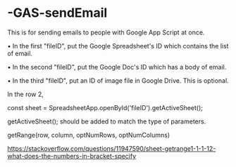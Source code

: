 # -GAS-sendEmail

This is for sending emails to people with Google App Script at once.

• In the first "fileID", put the Google Spreadsheet's ID which contains the list of email.

• In the second "fileID", put the Google Doc's ID which has a body of email.

• In the third "fileID", put an ID of image file in Google Drive. This is optional.

In the row 2,

  const sheet = SpreadsheetApp.openById('fileID').getActiveSheet();

getActiveSheet(); should be added to match the type of parameters.

getRange(row, column, optNumRows, optNumColumns)

https://stackoverflow.com/questions/11947590/sheet-getrange1-1-1-12-what-does-the-numbers-in-bracket-specify
